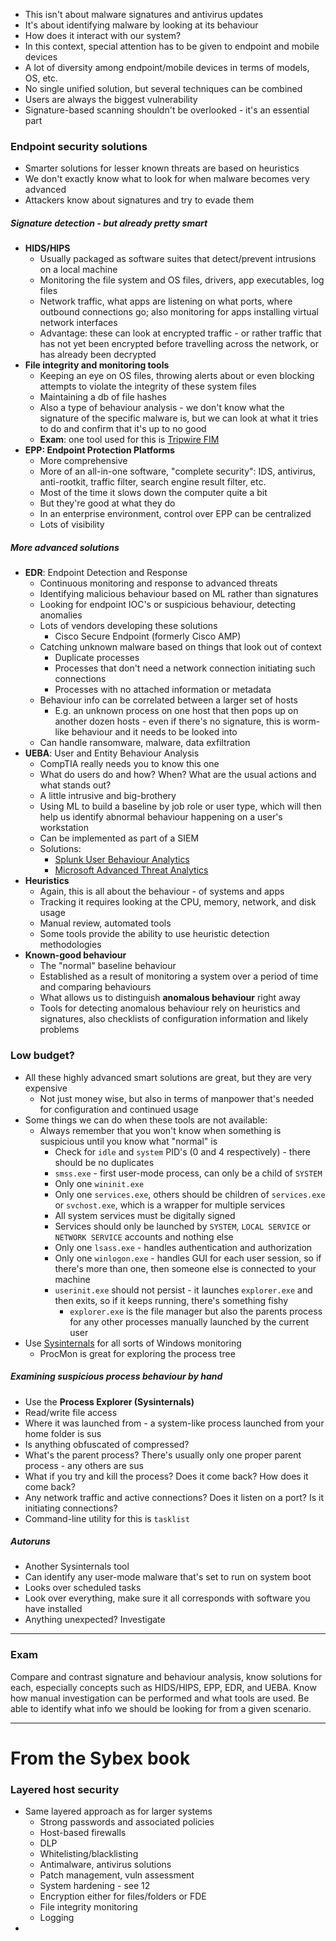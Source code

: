 - This isn't about malware signatures and antivirus updates
- It's about identifying malware by looking at its behaviour
- How does it interact with our system? 
- In this context, special attention has to be given to endpoint and mobile devices
- A lot of diversity among endpoint/mobile devices in terms of models, OS, etc.
- No single unified solution, but several techniques can be combined
- Users are always the biggest vulnerability
- Signature-based scanning shouldn't be overlooked - it's an essential part

### Endpoint security solutions

- Smarter solutions for lesser known threats are based on heuristics
- We don't exactly know what to look for when malware becomes very advanced
- Attackers know about signatures and try to evade them

##### Signature detection - but already pretty smart
- **HIDS/HIPS**
	- Usually packaged as software suites that detect/prevent intrusions on a local machine
	- Monitoring the file system and OS files, drivers, app executables, log files
	- Network traffic, what apps are listening on what ports, where outbound connections go; also monitoring for apps installing virtual network interfaces
	- Advantage: these can look at encrypted traffic - or rather traffic that has not yet been encrypted before travelling across the network, or has already been decrypted
- **File integrity and monitoring tools**
	- Keeping an eye on OS files, throwing alerts about or even blocking attempts to violate the integrity of these system files
	- Maintaining a db of file hashes 
	- Also a type of behaviour analysis - we don't know what the signature of the specific malware is, but we can look at what it tries to do and confirm that it's up to no good
	- **Exam**: one tool used for this is [Tripwire FIM](https://www.tripwire.com/products/tripwire-enterprise/tripwire-file-integrity-manager)
- **EPP: Endpoint Protection Platforms**
	- More comprehensive
	- More of an all-in-one software, "complete security": IDS, antivirus, anti-rootkit, traffic filter, search engine result filter, etc.
	- Most of the time it slows down the computer quite a bit
	- But they're good at what they do
	- In an enterprise environment, control over EPP can be centralized
	- Lots of visibility

##### More advanced solutions
- **EDR**: Endpoint Detection and Response
	- Continuous monitoring and response to advanced threats
	- Identifying malicious behaviour based on ML rather than signatures
	- Looking for endpoint IOC's or suspicious behaviour, detecting anomalies
	- Lots of vendors developing these solutions
		- Cisco Secure Endpoint (formerly Cisco AMP)
	- Catching unknown malware based on things that look out of context
		- Duplicate processes
		- Processes that don't need a network connection initiating such connections
		- Processes with no attached information or metadata
	- Behaviour info can be correlated between a larger set of hosts
		- E.g. an unknown process on one host that then pops up on another dozen hosts - even if there's no signature, this is worm-like behaviour and it needs to be looked into
	- Can handle ransomware, malware, data exfiltration
- **UEBA**: User and Entity Behaviour Analysis
	- CompTIA really needs you to know this one
	- What do users do and how? When? What are the usual actions and what stands out?
	- A little intrusive and big-brothery
	- Using ML to build a baseline by job role or user type, which will then help us identify abnormal behaviour happening on a user's workstation
	- Can be implemented as part of a SIEM
	- Solutions:
		- [Splunk User Behaviour Analytics](https://www.splunk.com/en_us/products/user-behavior-analytics.html?301=/en_us/software/user-behavior-analytics.html)
		- [Microsoft Advanced Threat Analytics](https://learn.microsoft.com/en-us/advanced-threat-analytics/what-is-ata)
- **Heuristics**
	- Again, this is all about the behaviour - of systems and apps
	- Tracking it requires looking at the CPU, memory, network, and disk usage
	- Manual review, automated tools
	- Some tools provide the ability to use heuristic detection methodologies
- **Known-good behaviour**
	- The "normal" baseline behaviour
	- Established as a result of monitoring a system over a period of time and comparing behaviours
	- What allows us to distinguish **anomalous behaviour** right away
	- Tools for detecting anomalous behaviour rely on heuristics and signatures, also checklists of configuration information and likely problems

### Low budget? 

- All these highly advanced smart solutions are great, but they are very expensive
	- Not just money wise, but also in terms of manpower that's needed for configuration and continued usage
- Some things we can do when these tools are not available:
	- Always remember that you won't know when something is suspicious until you know what "normal" is
		- Check for `idle` and `system` PID's (0 and 4 respectively) - there should be no duplicates
		- `smss.exe` - first user-mode process, can only be a child of `SYSTEM`
		- Only one `wininit.exe`
		- Only one `services.exe`, others should be children of `services.exe` or `svchost.exe`, which is a wrapper for multiple services
		- All system services must be digitally signed
		- Services should only be launched by `SYSTEM`, `LOCAL SERVICE` or `NETWORK SERVICE` accounts and nothing else
		- Only one `lsass.exe` - handles authentication and authorization
		- Only one `winlogon.exe` - handles GUI for each user session, so if there's more than one, then someone else is connected to your machine
		- `userinit.exe` should not persist - it launches `explorer.exe` and then exits, so if it keeps running, there's something fishy
			- `explorer.exe` is the file manager but also the parents process for any other processes manually launched by the current user
- Use [Sysinternals](https://learn.microsoft.com/en-us/sysinternals/) for all sorts of Windows monitoring
	- ProcMon is great for exploring the process tree

##### Examining suspicious process behaviour by hand
- Use the **Process Explorer (Sysinternals)**
- Read/write file access
- Where it was launched from - a system-like process launched from your home folder is sus
- Is anything obfuscated of compressed? 
- What's the parent process? There's usually only one proper parent process - any others are sus
- What if you try and kill the process? Does it come back? How does it come back?
- Any network traffic and active connections? Does it listen on a port? Is it initiating connections?
- Command-line utility for this is `tasklist`

##### Autoruns
- Another Sysinternals tool
- Can identify any user-mode malware that's set to run on system boot 
- Looks over scheduled tasks
- Look over everything, make sure it all corresponds with software you have installed
- Anything unexpected? Investigate

---

### Exam

Compare and contrast signature and behaviour analysis, know solutions for each, especially concepts such as HIDS/HIPS, EPP, EDR, and UEBA. Know how manual investigation can be performed and what tools are used. Be able to identify what info we should be looking for from a given scenario.

---

# From the Sybex book

### Layered host security

- Same layered approach as for larger systems
	- Strong passwords and associated policies
	- Host-based firewalls
	- DLP
	- Whitelisting/blacklisting
	- Antimalware, antivirus solutions
	- Patch management, vuln assessment
	- System hardening - see 12
	- Encryption either for files/folders or FDE
	- File integrity monitoring
	- Logging
- 